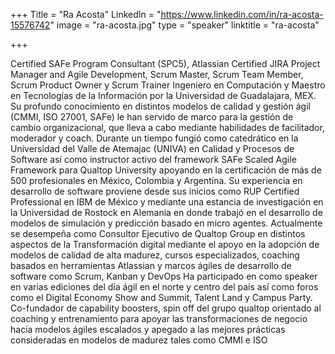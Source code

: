 +++
Title = "Ra Acosta"
LinkedIn = "https://www.linkedin.com/in/ra-acosta-15576742"
image = "ra-acosta.jpg"
type = "speaker"
linktitle = "ra-acosta"

+++

Certified SAFe Program Consultant (SPC5), Atlassian Certified JIRA Project Manager and Agile Development, Scrum Master, Scrum Team Member, Scrum Product Owner y Scrum Trainer
Ingeniero en Computación y Maestro en Tecnologías de la Información por la Universidad de Guadalajara, MEX.
Su profundo conocimiento en distintos modelos de calidad y gestión ágil (CMMI, ISO 27001, SAFe) le han servido de marco para la gestión de cambio organizacional, que lleva a cabo mediante habilidades de facilitador, moderador y coach.
Durante un tiempo fungió como catedrático en la Universidad del Valle de Atemajac (UNIVA) en Calidad y Procesos de Software así como instructor activo del framework SAFe Scaled Agile Framework para  Qualtop University apoyando en la certificación de más de 500 profesionales en México, Colombia y Argentina.
Su experiencia en desarrollo de software proviene desde sus inicios como RUP Certified Professional en IBM de México y mediante una estancia de investigación en la Universidad de Rostock en Alemania en donde trabajó en el desarrollo de modelos de simulación y predicción basado en micro agentes.
Actualmente se desempeña como Consultor Ejecutivo de Qualtop Group en distintos aspectos de la Transformación digital mediante el apoyo en la adopción de modelos de calidad de alta madurez, cursos especializados, coaching basados en herramientas Atlassian y marcos ágiles de desarrollo de software como Scrum, Kanban y DevOps
Ha participado en como speaker en varias ediciones del día ágil en  el norte y centro del país así como foros como el Digital Economy Show and Summit, Talent Land y Campus Party.
Co-fundador de capability boosters, spin off del grupo qualtop orientado al coaching y entrenamiento para apoyar las transformaciones de negocio hacia modelos ágiles escalados y apegado a las mejores prácticas consideradas en modelos de madurez tales como CMMI e ISO
